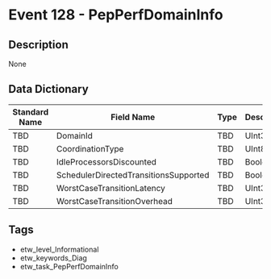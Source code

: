 # Event 128 - PepPerfDomainInfo

## Description
None

## Data Dictionary
|Standard Name|Field Name|Type|Description|Sample Value|
|---|---|---|---|---|
|TBD|DomainId|TBD|UInt32|None|None|
|TBD|CoordinationType|TBD|UInt8|None|None|
|TBD|IdleProcessorsDiscounted|TBD|Boolean|None|None|
|TBD|SchedulerDirectedTransitionsSupported|TBD|Boolean|None|None|
|TBD|WorstCaseTransitionLatency|TBD|UInt32|None|None|
|TBD|WorstCaseTransitionOverhead|TBD|UInt32|None|None|

## Tags
* etw_level_Informational
* etw_keywords_Diag
* etw_task_PepPerfDomainInfo